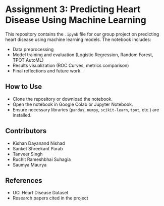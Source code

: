 # Assignment 3: Predicting Heart Disease Using Machine Learning
This repository contains the `.ipynb` file for our group project on predicting heart disease using machine learning models. The notebook includes:

- Data preprocessing
- Model training and evaluation (Logistic Regression, Random Forest, TPOT AutoML)
- Results visualization (ROC Curves, metrics comparison)
- Final reflections and future work.

## How to Use
- Clone the repository or download the notebook.
- Open the notebook in Google Colab or Jupyter Notebook.
- Ensure necessary libraries (`pandas`, `numpy`, `scikit-learn`, `tpot`, etc.) are installed.

## Contributors
- Kishan Dayanand Nishad
- Sanket Shreekant Parab
- Tanveer Singh
- Ruchit Rameshbhai Suhagia
- Saumya Maurya

## References
- UCI Heart Disease Dataset
- Research papers cited in the project
